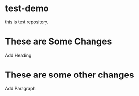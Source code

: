 # test-demo

this is test repository.

# These are Some Changes

Add Heading

# These are some other changes

Add Paragraph
